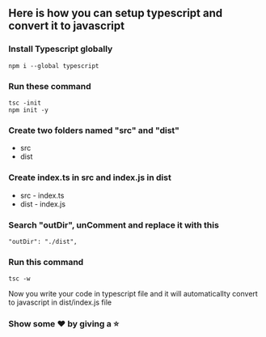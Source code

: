 ## Here is how you can setup typescript and convert it to javascript

### Install Typescript globally

    npm i --global typescript

### Run these command

    tsc -init
    npm init -y

### Create two folders named "src" and "dist"

- src
- dist

### Create index.ts in src and index.js in dist

- src - index.ts
- dist - index.js

### Search "outDir", unComment and replace it with this

    "outDir": "./dist",

### Run this command

    tsc -w

Now you write your code in typescript file and it will automaticallty convert to javascript in dist/index.js file

### Show some ❤️ by giving a ⭐